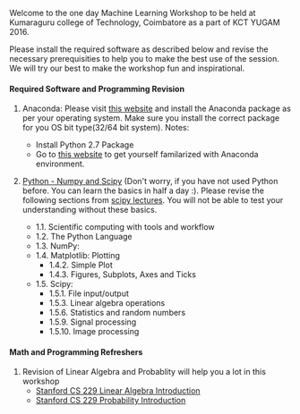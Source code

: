 Welcome to the one day Machine Learning Workshop to be held at Kumaraguru college of Technology, Coimbatore as a part of KCT YUGAM 2016.

Please install the required software as described below and revise the necessary prerequisities to help you to make the best use of the session. We will try our best to make the workshop fun and inspirational.

#### Required Software and Programming Revision
1. Anaconda: Please visit [this website](https://www.continuum.io/downloads) and install the Anaconda package as per your operating system. Make sure you install the correct package for you OS bit type(32/64 bit system).
Notes: 
   * Install Python 2.7 Package
   * Go to [this website](http://conda.pydata.org/docs/test-drive.html) to get yourself familarized with Anaconda environment.

2. [Python - Numpy and Scipy](http://www.scipy-lectures.org/intro/index.html) (Don't worry, if you have not used Python before. You can learn the basics in half a day :). Please revise the following sections from [scipy lectures](http://www.scipy-lectures.org/intro/index.html). You will not be able to test your understanding without these basics.
      * 1.1. Scientific computing with tools and workflow
      * 1.2. The Python Language
      * 1.3. NumPy:
      * 1.4. Matplotlib: Plotting
        * 1.4.2. Simple Plot 
        * 1.4.3. Figures, Subplots, Axes and Ticks
      * 1.5. Scipy:
        * 1.5.1. File input/output
        * 1.5.3. Linear algebra operations
        * 1.5.6. Statistics and random numbers
        * 1.5.9. Signal processing
        * 1.5.10. Image processing


#### Math and Programming Refreshers
1. Revision of Linear Algebra and Probablity will help you a lot in this workshop
   * [Stanford CS 229 Linear Algebra Introduction](http://cs229.stanford.edu/section/cs229-linalg.pdf)
   * [Stanford CS 229 Probability Introduction](http://cs229.stanford.edu/section/cs229-prob.pdf)

